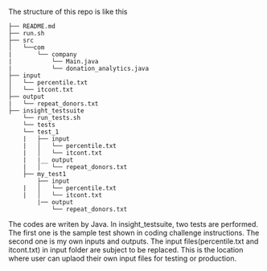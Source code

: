 The structure of this repo is like this

    ├── README.md 
    ├── run.sh
    ├── src
    │   └──com
    |       └── company
    |           └── Main.java
    |           └── donation_analytics.java
    ├── input
    │   └── percentile.txt
    │   └── itcont.txt
    ├── output
    |   └── repeat_donors.txt
    ├── insight_testsuite
        └── run_tests.sh
        └── tests
        └── test_1
        |   ├── input
        |   │   └── percentile.txt
        |   │   └── itcont.txt
        |   |__ output
        |   │   └── repeat_donors.txt                 
        ├── my_test1
            ├── input
        |   │   └── percentile.txt
        |   │   └── itcont.txt
            |── output
                └── repeat_donors.txt
               
 The codes are writen by Java. In insight_testsuite, two tests are performed. The first one is the sample test shown in coding challenge instructions.
 The second one is my own inputs and outputs. 
 The input files(percentile.txt and itcont.txt) in input folder are subject to be replaced. This is the location where user can uplaod their own input files for testing or production.
 
